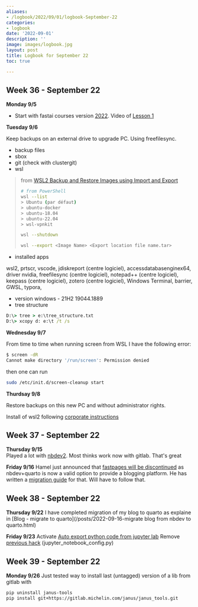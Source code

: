 ```yaml
---
aliases:
- /logbook/2022/09/01/logbook-September-22
categories:
- logbook
date: '2022-09-01'
description: ''
image: images/logbook.jpg
layout: post
title: Logbook for September 22
toc: true

---
```


## Week 36 - September 22

**Monday 9/5**

* Start with fastai courses version [2022](https://course.fast.ai/). Video of [Lesson 1](https://www.youtube.com/watch?v=8SF_h3xF3cE)

**Tuesday 9/6**

Keep backups on an external drive to upgrade PC. Using freefilesync.

* backup files
* sbox
* git (check with clustergit)
* wsl

> from [WSL2 Backup and Restore Images using Import and Export](https://www.virtualizationhowto.com/2021/01/wsl2-backup-and-restore-images-using-import-and-export/)
>
> ```bash
> # from PowerShell
> wsl --list
> > Ubuntu (par défaut)
> > ubuntu-docker
> > ubuntu-18.04
> > ubuntu-22.04
> > wsl-vpnkit
> 
> wsl --shutdown
> 
> wsl --export <Image Name> <Export location file name.tar>
> ```

* installed apps

wsl2, prtscr, vscode, jdiskreport (centre logiciel), accessdatabasenginex64, driver nvidia, freefilesync (centre logiciel), notepad++ (centre logiciel), keepass (centre logiciel), zotero (centre logiciel), Windows Terminal, barrier, GWSL, typora, 

* version windows - 21H2 19044.1889
* tree structure

```cmd
D:\> tree > e:\tree_structure.txt
D:\> xcopy d: e:\t /t /s
```

**Wednesday 9/7**

From time to time when running screen from WSL I have the following error:

```bash
$ screen -dR
Cannot make directory '/run/screen': Permission denied
```

then one can run

```bash
sudo /etc/init.d/screen-cleanup start
```

**Thurdsay 9/8**

Restore backups on this new PC and without administrator rights.

Install of wsl2 following [corporate instructions](https://dev.michelin.com/wsl2/fundamentals)


## Week 37 - September 22

**Thursday 9/15**    
Played a lot with [nbdev2](/posts/2022-09-12-nbdev2.html). Most thinks work now with gitlab. That's great
    
**Friday 9/16**
Hamel just announced that [fastpages will be discontinued](https://forums.fast.ai/t/fastpages-deprecating-fastpages-in-favor-of-quarto/99095) as nbdev+quarto is now a valid option to provide a blogging platform.
He has written a [migration guide](https://nbdev.fast.ai/tutorials/blogging.html) for that. Will have to follow that.


## Week 38 - September 22

**Thursday 9/22**
I have completed migration of my blog to quarto as explaine in [Blog - migrate to quarto](/posts/2022-09-16-migrate blog from nbdev to quarto.html)

**Friday 9/23**
Activate [Auto export python code from jupyter lab](/posts/2022-07-21-jupyter-export-lab-as-py.html)
Remove [previous hack](/posts/2021-01-05-jupyter-export-notebook-as-py.html) (jupyter_notebook_config.py)
    
## Week 39 - September 22
    
**Monday 9/26**
Just tested way to install last (untagged) version of a lib from gitlab with
    
```bash
pip uninstall janus-tools
pip install git+https://gitlab.michelin.com/janus/janus_tools.git
```